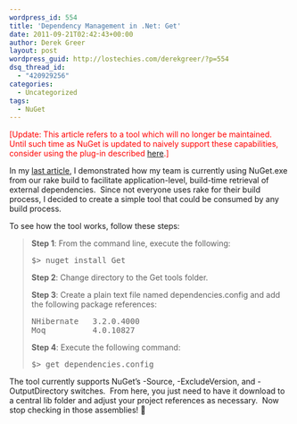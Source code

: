 ```yaml
---
wordpress_id: 554
title: 'Dependency Management in .Net: Get'
date: 2011-09-21T02:42:43+00:00
author: Derek Greer
layout: post
wordpress_guid: http://lostechies.com/derekgreer/?p=554
dsq_thread_id:
  - "420929256"
categories:
  - Uncategorized
tags:
  - NuGet
---
```

<font color="red"></p> 

<p>
  [Update: This article refers to a tool which will no longer be maintained. Until such time as NuGet is updated to naively support these capabilities, consider using the plug-in described <a href="http://lostechies.com/derekgreer/2011/09/27/dependency-management-in-net-install2/">here</a>.]
</p>

<p>
  </font>
</p>

<p>
  In my <a href="http://lostechies.com/derekgreer/2011/09/20/dependency-management-in-net-using-nuget-without-visual-studio/">last article</a>, I demonstrated how my team is currently using NuGet.exe from our rake build to facilitate application-level, build-time retrieval of external dependencies.&nbsp; Since not everyone uses rake for their build process, I decided to create a simple tool that could be consumed by any build process.
</p>

<p>
  To see how the tool works, follow these steps:
</p>

<blockquote>
  <p>
    <strong>Step 1</strong>: From the command line, execute the following:
  </p>
  
  <pre>
$&gt; nuget install Get
</pre>
  
  <p>
  </p>
  
  <p>
    <strong>Step 2</strong>: Change directory to the Get tools folder.
  </p>
  
  <p>
  </p>
  
  <p>
    <strong>Step 3</strong>: Create a plain text file named dependencies.config and add the following package references:
  </p>
  
  <pre>
NHibernate   3.2.0.4000
Moq          4.0.10827
</pre>
  
  <p>
  </p>
  
  <p>
    <strong>Step 4</strong>: Execute the following command:
  </p>
  
  <p>
  </p>
  
  <pre>
$&gt; get dependencies.config
</pre>
</blockquote>

<p>
</p>

<p>
  The tool currently supports NuGet’s -Source, -ExcludeVersion, and -OutputDirectory switches.&nbsp; From here, you just need to have it download to a central lib folder and adjust your project references as necessary.&nbsp; Now stop checking in those assemblies! 🙂
</p>
